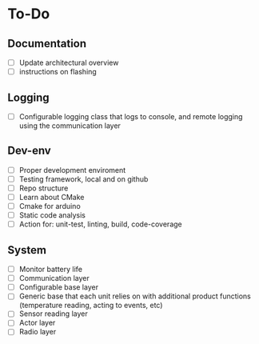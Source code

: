 # To-Do

## Documentation

- [ ] Update architectural overview
- [ ] instructions on flashing

## Logging

- [ ] Configurable logging class that logs to console, and remote logging using the communication layer

## Dev-env

- [ ] Proper development enviroment
- [ ] Testing framework, local and on github
- [ ] Repo structure
- [ ] Learn about CMake
- [ ] Cmake for arduino
- [ ] Static code analysis
- [ ] Action for: unit-test, linting, build, code-coverage

## System

- [ ] Monitor battery life
- [ ] Communication layer
- [ ] Configurable base layer
- [ ] Generic base that each unit relies on with additional product functions (temperature reading, acting to events, etc)
- [ ] Sensor reading layer
- [ ] Actor layer
- [ ] Radio layer
